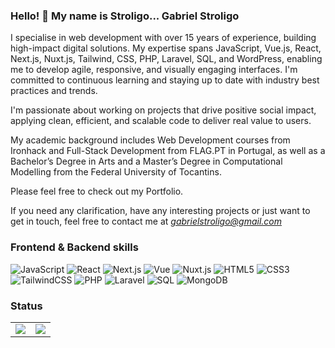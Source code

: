 ### Hello! 👋 My name is Stroligo... **Gabriel Stroligo**

I specialise in web development with over 15 years of experience, building high-impact digital solutions. My expertise spans JavaScript, Vue.js, React, Next.js, Nuxt.js, Tailwind, CSS, PHP, Laravel, SQL, and WordPress, enabling me to develop agile, responsive, and visually engaging interfaces. I'm committed to continuous learning and staying up to date with industry best practices and trends.

I'm passionate about working on projects that drive positive social impact, applying clean, efficient, and scalable code to deliver real value to users.

My academic background includes Web Development courses from Ironhack and Full-Stack Development from FLAG.PT in Portugal, as well as a Bachelor’s Degree in Arts and a Master’s Degree in Computational Modelling from the Federal University of Tocantins.

Please feel free to check out my Portfolio.

If you need any clarification, have any interesting projects or just want to get in touch, feel free to contact me at *gabrielstroligo@gmail.com*

### Frontend & Backend skills

![JavaScript](https://img.shields.io/badge/javascript-%23323330.svg?style=for-the-badge&logo=javascript&logoColor=%23F7DF1E) ![React](https://img.shields.io/badge/react-%2320232a.svg?style=for-the-badge&logo=react&logoColor=%2361DAFB) ![Next.js](https://img.shields.io/badge/Next.js-black?style=for-the-badge&logo=next.js&logoColor=white) ![Vue](https://img.shields.io/badge/Vue-green?style=for-the-badge&logo=vue.js&logoColor=white) ![Nuxt.js](https://img.shields.io/badge/Nuxt.js-black?style=for-the-badge&logo=nuxt.js&logoColor=white) ![HTML5](https://img.shields.io/badge/html5-%23E34F26.svg?style=for-the-badge&logo=html5&logoColor=white) ![CSS3](https://img.shields.io/badge/css3-%231572B6.svg?style=for-the-badge&logo=css3&logoColor=white) ![TailwindCSS](https://img.shields.io/badge/tailwindcss-%2338B2AC.svg?style=for-the-badge&logo=tailwind-css&logoColor=white) ![PHP](https://img.shields.io/badge/php-%23777BB4.svg?style=for-the-badge&logo=php&logoColor=white) ![Laravel](https://img.shields.io/badge/laravel-%23FF2D20.svg?style=for-the-badge&logo=laravel&logoColor=white) ![SQL](https://img.shields.io/badge/SQL-%2300758F.svg?style=for-the-badge&logo=sqlite&logoColor=white) ![MongoDB](https://img.shields.io/badge/mongodb-%2347A248.svg?style=for-the-badge&logo=mongodb&logoColor=white)



### Status

<table style="border-collapse: collapse;">
  <tr>
    <td valign="top"><img src="https://github-readme-stats.vercel.app/api?username=stroligo&count_private=true&show_icons=true&hide_border=true&theme=dark&hide=issues"/></td>
    <td valign="top"><img src="https://github-readme-stats.vercel.app/api/top-langs/?username=stroligo&langs_count=8&layout=compact&hide_border=true&theme=dark"/></td>
  </tr>
</table>
